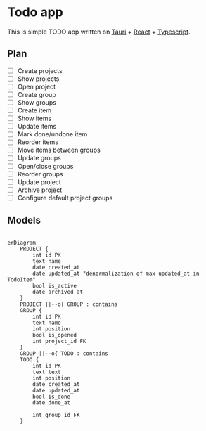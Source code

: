 # Todo app

This is simple TODO app written on [Tauri](https://tauri.app) + [React](https://react.dev) + [Typescript](https://www.typescriptlang.org).

## Plan

- [ ] Create projects
- [ ] Show projects
- [ ] Open project
- [ ] Create group
- [ ] Show groups
- [ ] Create item
- [ ] Show items
- [ ] Update items
- [ ] Mark done/undone item
- [ ] Reorder items
- [ ] Move items between groups
- [ ] Update groups
- [ ] Open/close groups
- [ ] Reorder groups
- [ ] Update project
- [ ] Archive project
- [ ] Configure default project groups

## Models

```mermaid

erDiagram
    PROJECT {
        int id PK
        text name
        date created_at 
        date updated_at "denormalization of max updated_at in TodoItem"
        bool is_active
        date archived_at
    }
    PROJECT ||--o{ GROUP : contains
    GROUP {
        int id PK
        text name
        int position
        bool is_opened
        int project_id FK
    }
    GROUP ||--o{ TODO : contains
    TODO {
        int id PK
        text text
        int position
        date created_at
        date updated_at
        bool is_done
        date done_at

        int group_id FK
    }
```